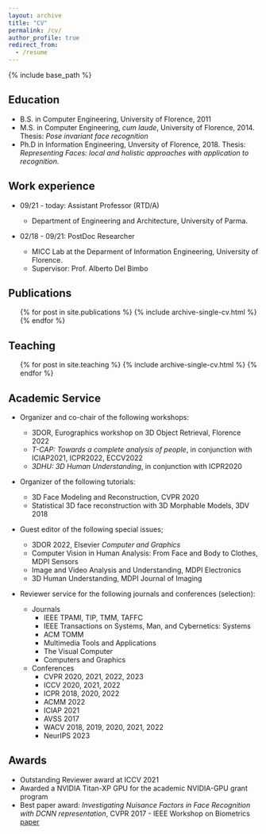 ```yaml
---
layout: archive
title: "CV"
permalink: /cv/
author_profile: true
redirect_from:
  - /resume
---
```


{% include base_path %}

Education
------
* B.S. in Computer Engineering, University of Florence, 2011
* M.S. in Computer Engineering, *cum laude*, University of Florence, 2014. Thesis: *Pose invariant face recognition*
* Ph.D in Information Engineering, Unversity of Florence, 2018. Thesis: *Representing Faces: local and holistic approaches with application to recognition.*

Work experience
------
* 09/21 - today: Assistant Professor (RTD/A)
  * Department of Engineering and Architecture, University of Parma.

* 02/18 - 09/21: PostDoc Researcher
  * MICC Lab at the Deparment of Information Engineering, University of Florence.
  * Supervisor: Prof. Alberto Del Bimbo

Publications
------
  <ul>{% for post in site.publications %}
    {% include archive-single-cv.html %}
  {% endfor %}</ul>
  
Teaching
------
  <ul>{% for post in site.teaching %}
    {% include archive-single-cv.html %}
  {% endfor %}</ul>
  
Academic Service
------
* Organizer and co-chair of the following workshops:
  * 3DOR, Eurographics workshop on 3D Object Retrieval, Florence 2022
  * *T-CAP: Towards a complete analysis of people*, in conjunction with ICIAP2021, ICPR2022, ECCV2022
  * *3DHU: 3D Human Understanding*, in conjunction with ICPR2020

* Organizer of the following tutorials:
  * 3D Face Modeling and Reconstruction, CVPR 2020
  * Statistical 3D face reconstruction with 3D Morphable Models, 3DV 2018

* Guest editor of the following special issues;
  * 3DOR 2022, Elsevier *Computer and Graphics*
  * Computer Vision in Human Analysis: From Face and Body to Clothes, MDPI Sensors
  * Image and Video Analysis and Understanding, MDPI Electronics
  * 3D Human Understanding, MDPI Journal of Imaging

* Reviewer service for the following journals and conferences (selection):
  * Journals
    * IEEE TPAMI, TIP, TMM, TAFFC
    * IEEE Transactions on Systems, Man, and Cybernetics: Systems
    * ACM TOMM
    * Multimedia Tools and Applications
    * The Visual Computer
    * Computers and Graphics
  * Conferences
    * CVPR 2020, 2021, 2022, 2023
    * ICCV 2020, 2021, 2022
    * ICPR 2018, 2020, 2022
    * ACMM 2022
    * ICIAP 2021
    * AVSS 2017
    * WACV 2018, 2019, 2020, 2021, 2022
    * NeurIPS 2023

Awards
------ 
* Outstanding Reviewer award at ICCV 2021
* Awarded a NVIDIA Titan-XP GPU for the academic NVIDIA-GPU grant program
* Best paper award: *Investigating Nuisance Factors in Face Recognition with DCNN representation*, CVPR 2017 - IEEE Workshop on Biometrics [paper](https://openaccess.thecvf.com/content_cvpr_2017_workshops/w6/papers/Ferrari_Investigating_Nuisance_Factors_CVPR_2017_paper.pdf)